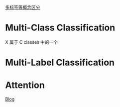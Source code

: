[多标签等概念区分](https://gombru.github.io/2018/05/23/cross_entropy_loss/)

# Multi-Class Classification

X 属于 C classes 中的一个


# Multi-Label Classification


# Attention
[Blog](https://lilianweng.github.io/lil-log/2018/06/24/attention-attention.html)